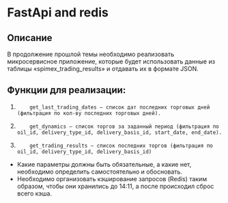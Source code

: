 # FastApi and redis

## Описание

В продолжение прошлой темы необходимо реализовать микросервисное приложение, которые будет использовать данные из таблицы «spimex_trading_results» и отдавать их в формате JSON.


## Функции для реализации: 
1.         get_last_trading_dates – список дат последних торговых дней (фильтрация по кол-ву последних торговых дней).
2.         get_dynamics – список торгов за заданный период (фильтрация по oil_id, delivery_type_id, delivery_basis_id, start_date, end_date).
3.         get_trading_results – список последних торгов (фильтрация по oil_id, delivery_type_id, delivery_basis_id)

* Какие параметры должны быть обязательные, а какие нет, необходимо определить самостоятельно и обосновать.
* Необходимо организовать кэширование запросов (Redis) таким образом, чтобы они хранились до 14:11, а после происходил сброс всего кэша.
